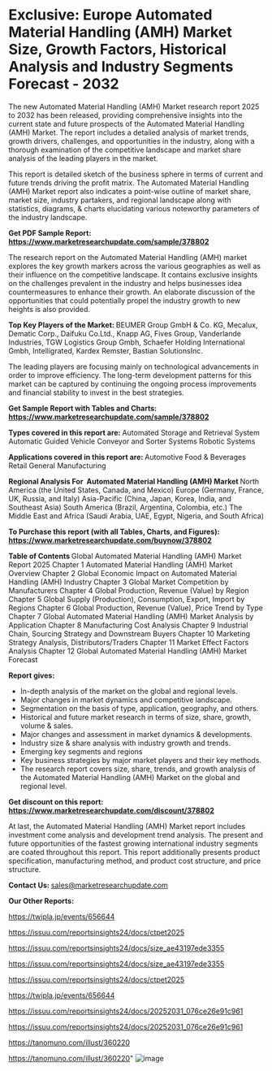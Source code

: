 # Exclusive: Europe Automated Material Handling (AMH) Market Size, Growth Factors, Historical Analysis and Industry Segments Forecast - 2032

The new Automated Material Handling (AMH) Market research report 2025 to 2032 has been released, providing comprehensive insights into the current state and future prospects of the Automated Material Handling (AMH) Market. The report includes a detailed analysis of market trends, growth drivers, challenges, and opportunities in the industry, along with a thorough examination of the competitive landscape and market share analysis of the leading players in the market.

This report is detailed sketch of the business sphere in terms of current and future trends driving the profit matrix. The Automated Material Handling (AMH) Market report also indicates a point-wise outline of market share, market size, industry partakers, and regional landscape along with statistics, diagrams, &amp; charts elucidating various noteworthy parameters of the industry landscape.

<strong><b>Get PDF Sample Report: <a href=https://www.marketresearchupdate.com/sample/378802>https://www.marketresearchupdate.com/sample/378802</a></b></strong>

The research report on the Automated Material Handling (AMH) market explores the key growth markers across the various geographies as well as their influence on the competitive landscape. It contains exclusive insights on the challenges prevalent in the industry and helps businesses idea countermeasures to enhance their growth. An elaborate discussion of the opportunities that could potentially propel the industry growth to new heights is also provided.

<strong><b>Top Key Players of the Market:
</b></strong>BEUMER Group GmbH & Co. KG, Mecalux, Dematic Corp., Daifuku Co.Ltd., Knapp AG, Fives Group, Vanderlande Industries, TGW Logistics Group Gmbh, Schaefer Holding International Gmbh, Intelligrated, Kardex Remster, Bastian SolutionsInc.<strong><b>
</b></strong>

The leading players are focusing mainly on technological advancements in order to improve efficiency. The long-term development patterns for this market can be captured by continuing the ongoing process improvements and financial stability to invest in the best strategies.

<strong><b>Get Sample Report with Tables and Charts: <a href=https://www.marketresearchupdate.com/sample/378802>https://www.marketresearchupdate.com/sample/378802</a></b></strong>

<strong><b>Types covered in this report are:
</b></strong>Automated Storage and Retrieval System
Automatic Guided Vehicle
Conveyor and Sorter Systems
Robotic Systems<strong><b>
</b></strong>

<strong><b>Applications covered in this report are:
</b></strong>Automotive
Food & Beverages
Retail
General Manufacturing<strong><b>
</b></strong>

<strong><b>Regional Analysis For  Automated Material Handling (AMH) Market</b></strong><strong><b>
</b></strong>North America (the United States, Canada, and Mexico)
Europe (Germany, France, UK, Russia, and Italy)
Asia-Pacific (China, Japan, Korea, India, and Southeast Asia)
South America (Brazil, Argentina, Colombia, etc.)
The Middle East and Africa (Saudi Arabia, UAE, Egypt, Nigeria, and South Africa)

<strong><b>To Purchase this report (with all Tables, Charts, and Figures): <a href=https://www.marketresearchupdate.com/buynow/378802>https://www.marketresearchupdate.com/buynow/378802</a></b></strong>

<strong><b>Table of Contents</b></strong><strong><b>
</b></strong>Global Automated Material Handling (AMH) Market Report 2025
Chapter 1 Automated Material Handling (AMH) Market Overview
Chapter 2 Global Economic Impact on Automated Material Handling (AMH) Industry
Chapter 3 Global Market Competition by Manufacturers
Chapter 4 Global Production, Revenue (Value) by Region
Chapter 5 Global Supply (Production), Consumption, Export, Import by Regions
Chapter 6 Global Production, Revenue (Value), Price Trend by Type
Chapter 7 Global Automated Material Handling (AMH) Market Analysis by Application
Chapter 8 Manufacturing Cost Analysis
Chapter 9 Industrial Chain, Sourcing Strategy and Downstream Buyers
Chapter 10 Marketing Strategy Analysis, Distributors/Traders
Chapter 11 Market Effect Factors Analysis
Chapter 12 Global Automated Material Handling (AMH) Market Forecast

<strong><b>Report gives:</b></strong>

- In-depth analysis of the market on the global and regional levels.
- Major changes in market dynamics and competitive landscape.
- Segmentation on the basis of type, application, geography, and others.
- Historical and future market research in terms of size, share, growth, volume &amp; sales.
- Major changes and assessment in market dynamics &amp; developments.
- Industry size &amp; share analysis with industry growth and trends.
- Emerging key segments and regions
- Key business strategies by major market players and their key methods.
- The research report covers size, share, trends, and growth analysis of the Automated Material Handling (AMH) Market on the global and regional level.

<strong><b>Get discount on this report: <a href=https://www.marketresearchupdate.com/discount/378802>https://www.marketresearchupdate.com/discount/378802</a></b></strong>

At last, the Automated Material Handling (AMH) Market report includes investment come analysis and development trend analysis. The present and future opportunities of the fastest growing international industry segments are coated throughout this report. This report additionally presents product specification, manufacturing method, and product cost structure, and price structure.

<strong><b>Contact Us:
</b></strong>sales@marketresearchupdate.com

<strong>Our Other Reports:</strong>

<a href=https://twipla.jp/events/656644>https://twipla.jp/events/656644</a>

<a href=https://issuu.com/reportsinsights24/docs/ctpet2025>https://issuu.com/reportsinsights24/docs/ctpet2025</a>

<a href=https://issuu.com/reportsinsights24/docs/size_ae43197ede3355>https://issuu.com/reportsinsights24/docs/size_ae43197ede3355</a>

<a href=https://issuu.com/reportsinsights24/docs/size_ae43197ede3355>https://issuu.com/reportsinsights24/docs/size_ae43197ede3355</a>

<a href=https://issuu.com/reportsinsights24/docs/ctpet2025>https://issuu.com/reportsinsights24/docs/ctpet2025</a>

<a href=https://twipla.jp/events/656644>https://twipla.jp/events/656644</a>

<a href=https://issuu.com/reportsinsights24/docs/20252031_076ce26e91c961>https://issuu.com/reportsinsights24/docs/20252031_076ce26e91c961</a>

<a href=https://issuu.com/reportsinsights24/docs/20252031_076ce26e91c961>https://issuu.com/reportsinsights24/docs/20252031_076ce26e91c961</a>

<a href=https://tanomuno.com/illust/360220>https://tanomuno.com/illust/360220</a>

<a href=https://tanomuno.com/illust/360220>https://tanomuno.com/illust/360220</a>"
![image](https://github.com/user-attachments/assets/2f549f56-38c5-4355-b053-6567b3eeec0e)
